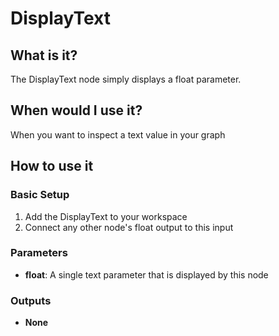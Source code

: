 # DisplayText

## What is it?

The DisplayText node simply displays a float parameter.

## When would I use it?

When you want to inspect a text value in your graph

## How to use it

### Basic Setup

1. Add the DisplayText to your workspace
2. Connect any other node's float output to this input


### Parameters

- **float**: A single text parameter that is displayed by this node

### Outputs

- **None**
